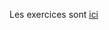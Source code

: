 Les exercices sont [ici](https://bitbucket.org/gobinax/lacombe-formation/src/c8c41e1c65b201d2db029f0bd43946956352abb3/exercices/?at=master)

